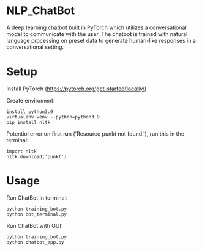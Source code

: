 # NLP_ChatBot
A deep learning chatbot built in PyTorch which utilizes a conversational model to communicate with the user. The chatbot is trained with natural language processing on preset data to generate human-like responses in a conversational setting. 

# Setup
Install PyTorch (https://pytorch.org/get-started/locally/) 

Create enviroment:
```
install python3.9
virtualenv venv --python=python3.9
pip install nltk
```
Potentiol error on first run ('Resource punkt not found.'), run this in the terminal:
```
import nltk
nltk.download('punkt')
```
# Usage
Run ChatBot in terminal:
```
python training_bot.py
python bot_terminal.py
```
Run ChatBot with GUI:
```
python training_bot.py
python chatbot_app.py
```


